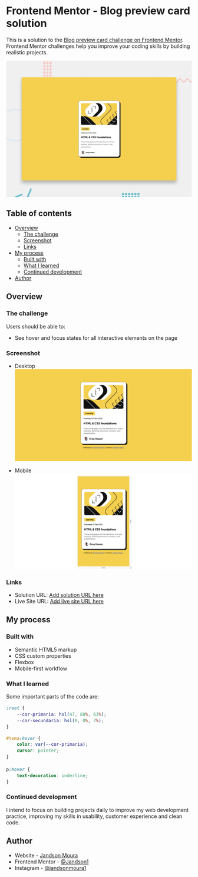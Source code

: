 # Frontend Mentor - Blog preview card solution

This is a solution to the [Blog preview card challenge on Frontend Mentor](https://www.frontendmentor.io/challenges/blog-preview-card-ckPaj01IcS). Frontend Mentor challenges help you improve your coding skills by building realistic projects.

![Design preview for the Blog preview card coding challenge](./design/desktop-preview.jpg)

## Table of contents

- [Overview](#overview)
  - [The challenge](#the-challenge)
  - [Screenshot](#screenshot)
  - [Links](#links)
- [My process](#my-process)
  - [Built with](#built-with)
  - [What I learned](#what-i-learned)
  - [Continued development](#continued-development)
- [Author](#author)

## Overview

### The challenge

Users should be able to:

- See hover and focus states for all interactive elements on the page

### Screenshot

- Desktop
![](/design/desktop-design.jpeg)

- Mobile
![]( /design/mobile-design.jpeg)



### Links

- Solution URL: [Add solution URL here](https://your-solution-url.com)
- Live Site URL: [Add live site URL here](https://your-live-site-url.com)

## My process

### Built with

- Semantic HTML5 markup
- CSS custom properties
- Flexbox
- Mobile-first workflow


### What I learned

Some important parts of the code are:

```css
:root {
    --cor-primaria: hsl(47, 88%, 63%);
    --cor-secundaria: hsl(0, 0%, 7%);
}
```
```css
#tema:hover {
    color: var(--cor-primaria);
    cursor: pointer;
}

p:hover {
    text-decoration: underline;
}
```


### Continued development

I intend to focus on building projects daily to improve my web development practice, improving my skills in usability, customer experience and clean code.


## Author

- Website - [Jandson Moura](https://github.com/Jandson1)
- Frontend Mentor - [@Jandson1](https://www.frontendmentor.io/profile/Jandson1)
- Instagram - [@jandsonmoura1](https://www.instagram.com/jandsonmoura1/)

